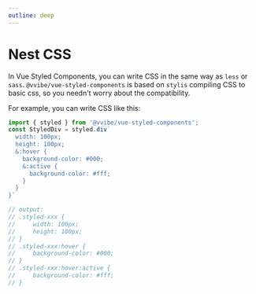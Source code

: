 ```yaml
---
outline: deep
---
```


# Nest CSS

In Vue Styled Components, you can write CSS in the same way as `less` or `sass`. `@vvibe/vue-styled-components` is based on `stylis` compiling CSS to basic css, so you needn't worry about the compatibility.

For example, you can write CSS like this:

```js
import { styled } from '@vvibe/vue-styled-components';
const StyledDiv = styled.div`
  width: 100px;
  height: 100px;
  &:hover {
    background-color: #000;
    &:active {
      background-color: #fff;
    }
  }
}`

// output:
// .styled-xxx {
//     width: 100px;
//     height: 100px;
// }
// .styled-xxx:hover {
//     background-color: #000;
// }
// .styled-xxx:hover:active {
//     background-color: #fff;
// }
```
